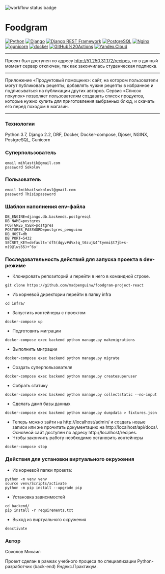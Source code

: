 ![workflow status badge](https://github.com/madpenguinw/foodgram-project-react/actions/workflows/foodgram_workflow.yml/badge.svg?branch=master&event=push)
# Foodgram
[![Python](https://img.shields.io/badge/-Python-464646?style=flat-square&logo=Python)](https://www.python.org/)
[![Django](https://img.shields.io/badge/-Django-464646?style=flat-square&logo=Django)](https://www.djangoproject.com/)
[![Django REST Framework](https://img.shields.io/badge/-Django%20REST%20Framework-464646?style=flat-square&logo=Django%20REST%20Framework)](https://www.django-rest-framework.org/)
[![PostgreSQL](https://img.shields.io/badge/-PostgreSQL-464646?style=flat-square&logo=PostgreSQL)](https://www.postgresql.org/)
[![Nginx](https://img.shields.io/badge/-NGINX-464646?style=flat-square&logo=NGINX)](https://nginx.org/ru/)
[![gunicorn](https://img.shields.io/badge/-gunicorn-464646?style=flat-square&logo=gunicorn)](https://gunicorn.org/)
[![docker](https://img.shields.io/badge/-Docker-464646?style=flat-square&logo=docker)](https://www.docker.com/)
[![GitHub%20Actions](https://img.shields.io/badge/-GitHub%20Actions-464646?style=flat-square&logo=GitHub%20actions)](https://github.com/features/actions)
[![Yandex.Cloud](https://img.shields.io/badge/-Yandex.Cloud-464646?style=flat-square&logo=Yandex.Cloud)](https://cloud.yandex.ru/)
___
Проект был доступен по адресу http://51.250.31.172/recipes, но в данный момент сервер отключен, так как закончилась студенческая подписка.
___
Приложение «Продуктовый помощник»: сайт, на котором пользователи могут публиковать рецепты, добавлять чужие рецепты в избранное и подписываться на публикации других авторов. Сервис «Список покупок» позволяет пользователям создавать список продуктов, которые нужно купить для приготовления выбранных блюд, и скачать его перед походом в магазин.
___
### Технологии
Python 3.7, Django 2.2, DRF, Docker, Docker-compose, Djoser, NGINX, PostgreSQL, Gunicorn

### Суперпользователь
```
email mihlastik@gmail.com
password Sokolov
```

### Пользователь
```
email lmikhailsokolovl@gmail.com
password Thisispassword
```

### Шаблон наполнения env-файла
```
DB_ENGINE=django.db.backends.postgresql
DB_NAME=postgres
POSTGRES_USER=postgres
POSTGRES_PASSWORD=postgres_penguinw
DB_HOST=db
DB_PORT=5432
SECRET_KEY=default='df5(dqyv#d%x(q_t6zuj&4^tyemi$t7jb+s-m(9@lws55)+^6o'
```
### Последовательность действий для запуска проекта в dev-режиме
- Клонировать репозиторий и перейти в него в командной строке.
```
git clone https://github.com/madpenguinw/foodgram-project-react
```
- Из корневой директории перейти в папку infra
```
cd infra/
```
- Запустить контейнеры с проектом
```
docker-compose up
```
- Подготовить миграции
```
docker-compose exec backend python manage.py makemigrations 
```
- Выполнить миграции
```
docker-compose exec backend python manage.py migrate
```
- Создать суперпользователя
```
docker-compose exec backend python manage.py createsuperuser
```
- Собрать статику
```
docker-compose exec backend python manage.py collectstatic --no-input
```
- Сделать дамп базы данных
```
docker-compose exec backend python manage.py dumpdata > fixtures.json
```
- Теперь можно зайти на http://localhost/admin/ и создать новые записи или же прочитать документацию на  http://localhost/api/docs/. Основной сайт доступен по адресу http://localhost/recipes.
- Чтобы закончить работу необходимо остановить контейнеры
```
docker-compose stop
```
### Действия для установки виртуального окружения
- Из корневой папки проекта:
```
python -m venv venv
source venv/Scripts/activate
python -m pip install --upgrade pip
```
- Установка зависимостей
```
cd backend/
pip install -r requirements.txt
```
- Выход из виртуального окружения
```
deactivate
```
### Автор

Соколов Михаил

Проект сделан в рамках учебного процеса по специализации Python-разработчик (back-end) Яндекс.Практикум.
